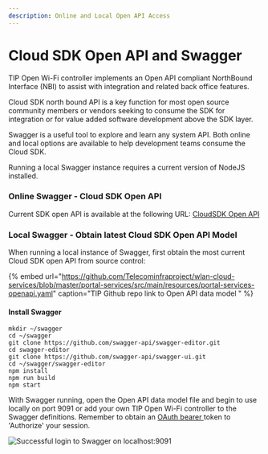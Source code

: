 ```yaml
---
description: Online and Local Open API Access
---
```


# Cloud SDK Open API and Swagger

TIP Open Wi-Fi controller implements an Open API compliant NorthBound Interface \(NBI\) to assist with integration and related back office features.  

Cloud SDK north bound API is a key function for most open source community members or vendors seeking to consume the SDK for integration or for value added software development above the SDK layer.   

Swagger is a useful tool to explore and learn any system API. Both online and local options are available to help development teams consume the Cloud SDK.   
  
Running a local Swagger instance requires a current version of NodeJS installed.

### Online Swagger - Cloud SDK Open API 

Current SDK open API is available at the following URL:  [CloudSDK Open API](https://l.workplace.com/l.php?u=https%3A%2F%2Fapi.lab.wlan.tip.build%2F&h=AT2qj4RJnFaxruxpxP2s8O-XjRQMEbCC7aoVbHaHxmOxgfOgi5LHv6lWdCU4aV8x2vJcsxGmY-UKxb8W86xaDH-VtVLomBcBkdEHVxlpssluOoSPiIMC-vXU0NtGW44qktgKDJc934Dl2kr0QnRyZw)

### Local Swagger - Obtain latest Cloud SDK Open API Model

When running a local instance of Swagger, first obtain the most current Cloud SDK open API from source control:

{% embed url="https://github.com/Telecominfraproject/wlan-cloud-services/blob/master/portal-services/src/main/resources/portal-services-openapi.yaml" caption="TIP Github repo link to Open API data model " %}

#### Install Swagger

```text
mkdir ~/swagger
cd ~/swagger
git clone https://github.com/swagger-api/swagger-editor.git
cd swagger-editor
git clone https://github.com/swagger-api/swagger-ui.git
cd ~/swagger/swagger-editor
npm install
npm run build
npm start
```

With Swagger running, open the Open API data model file and begin to use locally on port 9091 or add your own TIP Open Wi-Fi controller to the Swagger definitions. Remember to obtain an [OAuth bearer ](./#curl-request-to-controller-for-bearer-token)token to 'Authorize' your session. 

![Successful login to Swagger on localhost:9091 ](../.gitbook/assets/swagger.jpeg)



